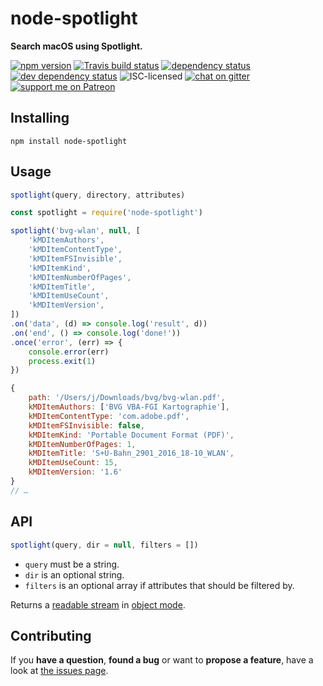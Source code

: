 # node-spotlight

**Search macOS using Spotlight.**

[![npm version](https://img.shields.io/npm/v/node-spotlight.svg)](https://www.npmjs.com/package/node-spotlight)
[![Travis build status](https://img.shields.io/travis/derhuerst/node-spotlight.svg)](https://travis-ci.org/derhuerst/node-spotlight)
[![dependency status](https://img.shields.io/david/derhuerst/node-spotlight.svg)](https://david-dm.org/derhuerst/node-spotlight)
[![dev dependency status](https://img.shields.io/david/dev/derhuerst/node-spotlight.svg)](https://david-dm.org/derhuerst/node-spotlight#info=devDependencies)
![ISC-licensed](https://img.shields.io/github/license/derhuerst/node-spotlight.svg)
[![chat on gitter](https://badges.gitter.im/derhuerst.svg)](https://gitter.im/derhuerst)
[![support me on Patreon](https://img.shields.io/badge/support%20me-on%20patreon-fa7664.svg)](https://patreon.com/derhuerst)


## Installing

```shell
npm install node-spotlight
```


## Usage

```js
spotlight(query, directory, attributes)
```

```js
const spotlight = require('node-spotlight')

spotlight('bvg-wlan', null, [
	'kMDItemAuthors',
	'kMDItemContentType',
	'kMDItemFSInvisible',
	'kMDItemKind',
	'kMDItemNumberOfPages',
	'kMDItemTitle',
	'kMDItemUseCount',
	'kMDItemVersion',
])
.on('data', (d) => console.log('result', d))
.on('end', () => console.log('done!'))
.once('error', (err) => {
	console.error(err)
	process.exit(1)
})
```

```js
{
	path: '/Users/j/Downloads/bvg/bvg-wlan.pdf',
	kMDItemAuthors: ['BVG VBA-FGI Kartographie'],
	kMDItemContentType: 'com.adobe.pdf',
	kMDItemFSInvisible: false,
	kMDItemKind: 'Portable Document Format (PDF)',
	kMDItemNumberOfPages: 1,
	kMDItemTitle: 'S+U-Bahn_2901_2016_18-10_WLAN',
	kMDItemUseCount: 15,
	kMDItemVersion: '1.6'
}
// …
```


## API

```js
spotlight(query, dir = null, filters = [])
```

- `query` must be a string.
- `dir` is an optional string.
- `filters` is an optional array if attributes that should be filtered by.

Returns a [readable stream](https://nodejs.org/api/stream.html#stream_readable_streams) in [object mode](https://nodejs.org/api/stream.html#stream_object_mode).


## Contributing

If you **have a question**, **found a bug** or want to **propose a feature**, have a look at [the issues page](https://github.com/derhuerst/node-spotlight/issues).
